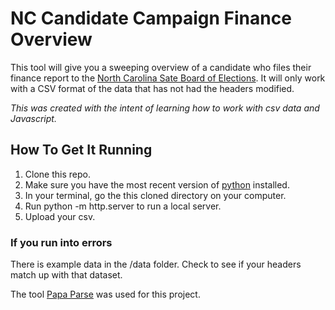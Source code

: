 # NC Candidate Campaign Finance Overview

This tool will give you a sweeping overview of a candidate who files their finance report to the [North Carolina Sate Board of Elections](https://www.ncsbe.gov/index.html). It will only work with a CSV format of the data that has not had the headers modified.

*This was created with the intent of learning how to work with csv data and Javascript.*

## How To Get It Running
1. Clone this repo.
2. Make sure you have the most recent version of [python](https://www.python.org/downloads/) installed.
3. In your terminal, go the this cloned directory on your computer.
4. Run python -m http.server to run a local server.
5. Upload your csv.

### If you run into errors
There is example data in the /data folder. Check to see if your headers match up with that dataset.

The tool [Papa Parse](https://www.papaparse.com/) was used for this project.